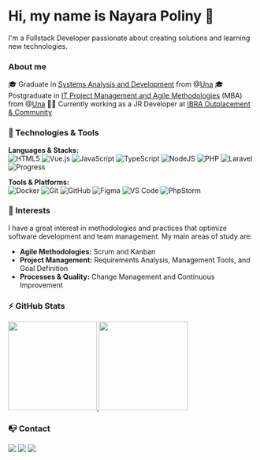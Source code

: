 # Hi, my name is Nayara Poliny 👋

I'm a Fullstack Developer passionate about creating solutions and learning new technologies.

### About me

🎓 Graduate in [Systems Analysis and Development](https://www.una.br/graduacao/analise-e-desenvolvimento-de-sistemas/) from @[Una](https://www.una.br/)
🎓 Postgraduate in [IT Project Management and Agile Methodologies](https://pos.una.br/cursos/gestao-de-projetos-de-ti-e-metodologias-ageis) (MBA) from @[Una](https://www.una.br/)
👩‍💻 Currently working as a JR Developer at [IBRA Outplacement & Community](https://ibrabr.com.br/)

### 🔧 Technologies & Tools

<p>
  <strong>Languages & Stacks:</strong><br>
  <img src="https://img.shields.io/badge/html5-%23E34F26.svg?style=for-the-badge&logo=html5&logoColor=white" alt="HTML5"/>
  <img src="https://img.shields.io/badge/vue.js-%2335495E.svg?style=for-the-badge&logo=vue.js&logoColor=%234FC08D" alt="Vue.js"/>
  <img src="https://img.shields.io/badge/javascript-%23323330.svg?style=for-the-badge&logo=javascript&logoColor=%23F7DF1E" alt="JavaScript"/>
  <img src="https://img.shields.io/badge/typescript-%23007ACC.svg?style=for-the-badge&logo=typescript&logoColor=white" alt="TypeScript"/>
  <img src="https://img.shields.io/badge/node.js-6DA55F?style=for-the-badge&logo=node.js&logoColor=white" alt="NodeJS"/>
  <img src="https://img.shields.io/badge/php-%23007ACC.svg?style=flat-square&logo=php&logoColor=white" alt="PHP"/>
  <img src="https://img.shields.io/badge/laravel-%23FF2D20.svg?style=for-the-badge&logo=laravel&logoColor=white" alt="Laravel"/>
  <img src="https://img.shields.io/badge/Progress-5C2D91?style=for-the-badge&logo=progress&logoColor=white" alt="Progress"/>
</p>
<p>
  <strong>Tools & Platforms:</strong><br>
  <img src="https://img.shields.io/badge/docker-%232496ED.svg?style=for-the-badge&logo=docker&logoColor=white" alt="Docker"/>
  <img src="https://img.shields.io/badge/git-%23F05033.svg?style=for-the-badge&logo=git&logoColor=white" alt="Git"/>
  <img src="https://img.shields.io/badge/github-%23121011.svg?style=for-the-badge&logo=github&logoColor=white" alt="GitHub"/>
  <img src="https://img.shields.io/badge/figma-%23F24E1E.svg?style=for-the-badge&logo=figma&logoColor=white" alt="Figma"/>
  <img src="https://img.shields.io/badge/VS%20Code-0078d7.svg?style=for-the-badge&logo=visual-studio-code&logoColor=white" alt="VS Code"/>
  <img src="https://img.shields.io/badge/PhpStorm-000000.svg?style=for-the-badge&logo=phpstorm&logoColor=white" alt="PhpStorm"/>
</p>

### 🔎 Interests

I have a great interest in methodologies and practices that optimize software development and team management. My main areas of study are:

- **Agile Methodologies:** Scrum and Kanban
- **Project Management:** Requirements Analysis, Management Tools, and Goal Definition
- **Processes & Quality:** Change Management and Continuous Improvement

### ⚡ GitHub Stats

<div>
  <a href="https://github.com/nayarapoliny">
    <img height="180em" src="https://github-readme-stats.vercel.app/api/top-langs/?username=nayarapoliny&layout=compact&langs_count=7&theme=dracula"/>
    <img height="180em" src="https://github-readme-stats.vercel.app/api?username=nayarapoliny&show_icons=true&theme=dracula&include_all_commits=true&count_private=true"/>
  </a>
</div>

### 📭 Contact

<div> 
  <a href="https://www.linkedin.com/in/nayarapoliny/" target="_blank"><img src="https://img.shields.io/badge/-LinkedIn-%230077B5?style=for-the-badge&logo=linkedin&logoColor=white" target="_blank"></a>
  <a href="https://instagram.com/naay.rar" target="_blank"><img src="https://img.shields.io/badge/-Instagram-%23E4405F?style=for-the-badge&logo=instagram&logoColor=white" target="_blank"></a>
  <a href="https://www.twitch.tv/naaycalazans" target="_blank"><img src="https://img.shields.io/badge/Twitch-9146FF?style=for-the-badge&logo=twitch&logoColor=white" target="_blank"></a>
</div>
